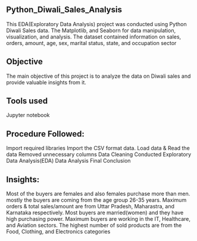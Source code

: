 
## Python_Diwali_Sales_Analysis
This EDA(Exploratory Data Analysis) project was conducted using Python Diwali Sales data. The Matplotlib, and Seaborn for data manipulation, visualization, and analysis. The dataset contained information on sales, orders, amount, age, sex, marital status, state, and occupation sector

## Objective
The main objective of this project is to analyze the data on Diwali sales and provide valuable insights from it.

## Tools used
Jupyter notebook

## Procedure Followed:
Import required libraries
Import the CSV format data.
Load data & Read the data
Removed unnecessary columns
Data Cleaning
Conducted Exploratory Data Analysis(EDA)
Data Analysis
Final Conclusion
## Insights:
Most of the buyers are females and also females purchase more than men.
mostly the buyers are coming from the age group 26-35 years.
Maximum orders & total sales/amount are from Uttar Pradesh, Maharastra, and Karnataka respectively.
Most buyers are married(women) and they have high purchasing power.
Maximum buyers are working in the IT, Healthcare, and Aviation sectors.
The highest number of sold products are from the Food, Clothing, and Electronics categories

 

